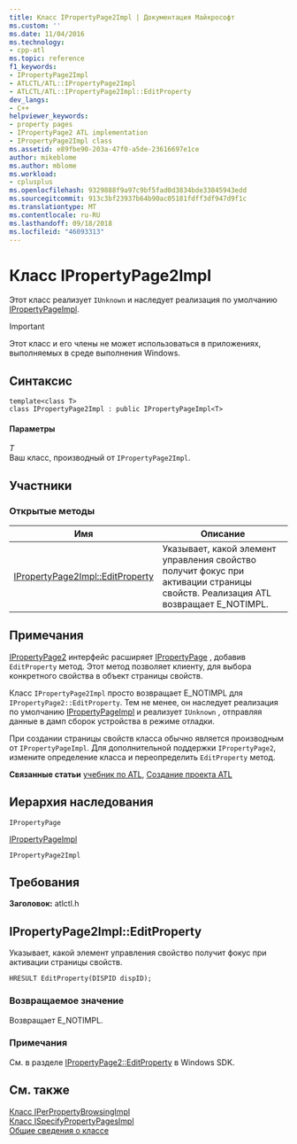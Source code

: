 ```yaml
---
title: Класс IPropertyPage2Impl | Документация Майкрософт
ms.custom: ''
ms.date: 11/04/2016
ms.technology:
- cpp-atl
ms.topic: reference
f1_keywords:
- IPropertyPage2Impl
- ATLCTL/ATL::IPropertyPage2Impl
- ATLCTL/ATL::IPropertyPage2Impl::EditProperty
dev_langs:
- C++
helpviewer_keywords:
- property pages
- IPropertyPage2 ATL implementation
- IPropertyPage2Impl class
ms.assetid: e89fbe90-203a-47f0-a5de-23616697e1ce
author: mikeblome
ms.author: mblome
ms.workload:
- cplusplus
ms.openlocfilehash: 9329888f9a97c9bf5fad0d3834bde33845943edd
ms.sourcegitcommit: 913c3bf23937b64b90ac05181fdff3df947d9f1c
ms.translationtype: MT
ms.contentlocale: ru-RU
ms.lasthandoff: 09/18/2018
ms.locfileid: "46093313"
---
```

# <a name="ipropertypage2impl-class"></a>Класс IPropertyPage2Impl

Этот класс реализует `IUnknown` и наследует реализация по умолчанию [IPropertyPageImpl](../../atl/reference/ipropertypageimpl-class.md).

> [!IMPORTANT]
>  Этот класс и его члены не может использоваться в приложениях, выполняемых в среде выполнения Windows.

## <a name="syntax"></a>Синтаксис

```
template<class T>
class IPropertyPage2Impl : public IPropertyPageImpl<T>
```

#### <a name="parameters"></a>Параметры

*T*<br/>
Ваш класс, производный от `IPropertyPage2Impl`.

## <a name="members"></a>Участники

### <a name="public-methods"></a>Открытые методы

|Имя|Описание|
|----------|-----------------|
|[IPropertyPage2Impl::EditProperty](#editproperty)|Указывает, какой элемент управления свойство получит фокус при активации страницы свойств. Реализация ATL возвращает E_NOTIMPL.|

## <a name="remarks"></a>Примечания

[IPropertyPage2](/windows/desktop/api/ocidl/nn-ocidl-ipropertypage2) интерфейс расширяет [IPropertyPage](/windows/desktop/api/ocidl/nn-ocidl-ipropertypage) , добавив `EditProperty` метод. Этот метод позволяет клиенту, для выбора конкретного свойства в объект страницы свойств.

Класс `IPropertyPage2Impl` просто возвращает E_NOTIMPL для `IPropertyPage2::EditProperty`. Тем не менее, он наследует реализация по умолчанию [IPropertyPageImpl](../../atl/reference/ipropertypageimpl-class.md) и реализует `IUnknown` , отправляя данные в дамп сборок устройства в режиме отладки.

При создании страницы свойств класса обычно является производным от `IPropertyPageImpl`. Для дополнительной поддержки `IPropertyPage2`, измените определение класса и переопределить `EditProperty` метод.

**Связанные статьи** [учебник по ATL](../../atl/active-template-library-atl-tutorial.md), [Создание проекта ATL](../../atl/reference/creating-an-atl-project.md)

## <a name="inheritance-hierarchy"></a>Иерархия наследования

`IPropertyPage`

[IPropertyPageImpl](../../atl/reference/ipropertypageimpl-class.md)

`IPropertyPage2Impl`

## <a name="requirements"></a>Требования

**Заголовок:** atlctl.h

##  <a name="editproperty"></a>  IPropertyPage2Impl::EditProperty

Указывает, какой элемент управления свойство получит фокус при активации страницы свойств.

```
HRESULT EditProperty(DISPID dispID);
```

### <a name="return-value"></a>Возвращаемое значение

Возвращает E_NOTIMPL.

### <a name="remarks"></a>Примечания

См. в разделе [IPropertyPage2::EditProperty](/windows/desktop/api/ocidl/nf-ocidl-ipropertypage2-editproperty) в Windows SDK.

## <a name="see-also"></a>См. также

[Класс IPerPropertyBrowsingImpl](../../atl/reference/iperpropertybrowsingimpl-class.md)<br/>
[Класс ISpecifyPropertyPagesImpl](../../atl/reference/ispecifypropertypagesimpl-class.md)<br/>
[Общие сведения о классе](../../atl/atl-class-overview.md)
